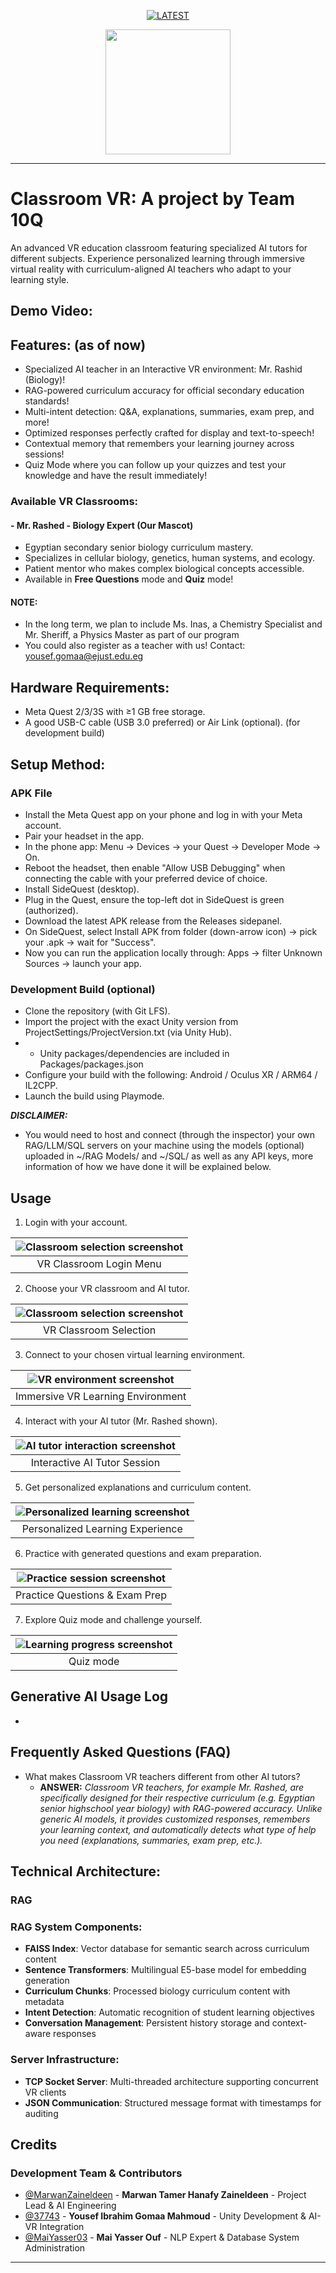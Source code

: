 <div align="center">

[![LATEST](https://img.shields.io/badge/AI_Accelerated_Appathon:_From_Concept_to_Code_with_Generative_AI-ffd8ff?style=for-the-badge&label=Appathon&l&labelColor=3b0d3d)](https://www.facebook.com/ejust.official/posts/-ai-accelerated-appathon-from-concept-to-code-with-generative-aihosted-by-the-co/749010944187251/)

<a>
  <p align="center">
    <picture>
      <source media="(prefers-color-scheme: dark)" srcset="Images/Banner">
      <img height="200px" src="Images/mr_rashed_banner.png">
    </picture>
  </p>
</a>

</div>

***

# Classroom VR: A project by Team 10Q

An advanced VR education classroom featuring specialized AI tutors for different subjects. Experience personalized learning through immersive virtual reality with curriculum-aligned AI teachers who adapt to your learning style.

## Demo Video:

## Features: (as of now)
- Specialized AI teacher in an Interactive VR environment: Mr. Rashid (Biology)!
- RAG-powered curriculum accuracy for official secondary education standards!
- Multi-intent detection: Q&A, explanations, summaries, exam prep, and more!
- Optimized responses perfectly crafted for display and text-to-speech!
- Contextual memory that remembers your learning journey across sessions!
- Quiz Mode where you can follow up your quizzes and test your knowledge and have the result immediately!

### Available VR Classrooms:

#### - Mr. Rashed - Biology Expert (Our Mascot)
- Egyptian secondary senior biology curriculum mastery.
- Specializes in cellular biology, genetics, human systems, and ecology.
- Patient mentor who makes complex biological concepts accessible.
- Available in **Free Questions** mode and **Quiz** mode!

 #### NOTE:
 - In the long term, we plan to include Ms. Inas, a Chemistry Specialist and Mr. Sheriff, a Physics Master as part of our program
 - You could also register as a teacher with us! Contact: [yousef.gomaa@ejust.edu.eg](mailto:yousef.gomaa@ejust.edu.eg)

## Hardware Requirements:
- Meta Quest 2/3/3S with ≥1 GB free storage.
- A good USB-C cable (USB 3.0 preferred) or Air Link (optional). (for development build)

## Setup Method:
### APK File
- Install the Meta Quest app on your phone and log in with your Meta account.
- Pair your headset in the app.
- In the phone app: Menu → Devices → your Quest → Developer Mode → On.
- Reboot the headset, then enable "Allow USB Debugging" when connecting the cable with your preferred device of choice.
- Install SideQuest (desktop).
- Plug in the Quest, ensure the top-left dot in SideQuest is green (authorized).
- Download the latest APK release from the Releases sidepanel.
- On SideQuest, select Install APK from folder (down-arrow icon) → pick your .apk → wait for "Success".
- Now you can run the application locally through: Apps → filter Unknown Sources → launch your app.

### Development Build (optional)
- Clone the repository (with Git LFS).
- Import the project with the exact Unity version from ProjectSettings/ProjectVersion.txt (via Unity Hub).
- - Unity packages/dependencies are included in Packages/packages.json 
- Configure your build with the following: Android / Oculus XR / ARM64 / IL2CPP.
- Launch the build using Playmode.

***DISCLAIMER:***
- You would need to host and connect (through the inspector) your own RAG/LLM/SQL servers on your machine using the models (optional) uploaded in ~/RAG Models/ and ~/SQL/ as well as any API keys, more information of how we have done it will be explained below.

## Usage

1. Login with your account.
   
<div align="center">

| ![Classroom selection screenshot](Images/Login.png")|
|:---:|
| VR Classroom Login Menu |

</div>

2. Choose your VR classroom and AI tutor.
   
<div align="center">

| ![Classroom selection screenshot](Images/Teachers.png)|
|:---:|
| VR Classroom Selection |

</div>

3. Connect to your chosen virtual learning environment.

<div align="center">

| ![VR environment screenshot](Images/vr_env.webp)|
|:---:|
| Immersive VR Learning Environment |

</div>

4. Interact with your AI tutor (Mr. Rashed shown).

<div align="center">

| ![AI tutor interaction screenshot](screenshots/Tutor_interaction.jpg)|
|:---:|
| Interactive AI Tutor Session |

</div>

5. Get personalized explanations and curriculum content.

<div align="center">

| ![Personalized learning screenshot](screenshots/)|
|:---:|
| Personalized Learning Experience |

</div>

6. Practice with generated questions and exam preparation.

<div align="center">

| ![Practice session screenshot](screenshots/)|
|:---:|
| Practice Questions & Exam Prep |

</div>

7. Explore Quiz mode and challenge yourself.

<div align="center">

| ![Learning progress screenshot](screenshots/)|
|:---:|
| Quiz mode |

</div>

## Generative AI Usage Log
- 

## Frequently Asked Questions (FAQ)

- What makes Classroom VR teachers different from other AI tutors?
  - **ANSWER:** *Classroom VR teachers, for example Mr. Rashed, are specifically designed for their respective curriculum (e.g. Egyptian senior highschool year biology) with RAG-powered accuracy. Unlike generic AI models, it provides customized responses, remembers your learning context, and automatically detects what type of help you need (explanations, summaries, exam prep, etc.).*

## Technical Architecture:
### RAG
### RAG System Components:
- **FAISS Index**: Vector database for semantic search across curriculum content
- **Sentence Transformers**: Multilingual E5-base model for embedding generation  
- **Curriculum Chunks**: Processed biology curriculum content with metadata
- **Intent Detection**: Automatic recognition of student learning objectives
- **Conversation Management**: Persistent history storage and context-aware responses

### Server Infrastructure:
- **TCP Socket Server**: Multi-threaded architecture supporting concurrent VR clients
- **JSON Communication**: Structured message format with timestamps for auditing

## Credits
### Development Team & Contributors

- [@MarwanZaineldeen](https://github.com/MarwanZaineldeen) - **Marwan Tamer Hanafy Zaineldeen** - Project Lead & AI Engineering
- [@37743](https://github.com/37743) - **Yousef Ibrahim Gomaa Mahmoud** - Unity Development & AI-VR Integration
- [@MaiYasser03](https://github.com/MaiYasser03) - **Mai Yasser Ouf** - NLP Expert & Database System Administration

---
